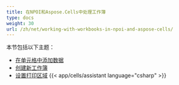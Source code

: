 ```yaml
---
title: 在NPOI和Aspose.Cells中处理工作簿
type: docs
weight: 30
url: /zh/net/working-with-workbooks-in-npoi-and-aspose-cells/
---
```


本节包括以下主题：

- [在单元格中添加数据](/cells/zh/net/add-data-in-cells/)
- [创建新工作簿](/cells/zh/net/create-new-workbook/)
- [设置打印区域](/cells/zh/net/set-print-area/)
{{< app/cells/assistant language="csharp" >}}

